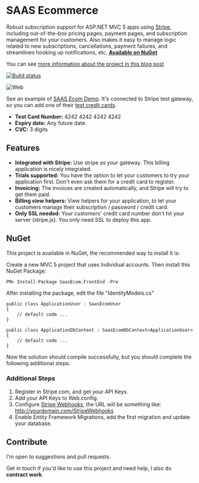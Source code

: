 SAAS Ecommerce
==============

Robust subscription support for ASP.NET MVC 5 apps using [Stripe](https://stripe.com), including out-of-the-box pricing pages, payment pages, and  subscription management for your customers. Also makes it easy to manage logic related to new subscriptions, cancellations, payment failures, and streamlines hooking up notifications, etc. [**Available on NuGet**](https://www.nuget.org/packages/SaasEcom.FrontEnd)

You can see [more information about the project in this blog post](http://www.pedroalonso.net/blog/2014/04/28/saas-ecom-open-source-for-net-mvc-5-stripe/)

[![Build status](https://ci.appveyor.com/api/projects/status/qt875ktp3lsv89pg?svg=true)](https://ci.appveyor.com/project/pedropaf/saas-ecom)

![Web](http://www.pedroalonso.net/images/posts/2014/04/01-SAAS-Ecom.png)

See an example of [SAAS Ecom Demo](http://saas-ecom.azurewebsites.net/). It's connected to Stripe test gateway, so you can add one of their [test credit cards](https://stripe.com/docs/testing).

* **Test Card Number:** 4242 4242 4242 4242 
* **Expiry date:** Any future date.
* **CVC:** 3 digits

## Features

*  **Integrated with Stripe:** Use stripe as your gateway. This billing application is nicely integrated.
*  **Trials supported:** You have the option to let your customers to try your application first. Don't even ask them for a credit card to register.
*  **Invoicing:** The invoices are created automatically, and Stripe will try to get them paid.
*  **Billing view helpers:** View helpers for your application, to let your customers manage their subscription / password / credit card.
*  **Only SSL needed:** Your customers' credit card number don't hit your server (stripe.js). You only need SSL to deploy this app.

## NuGet

This project is available in NuGet, the recommended way to install it is:

Create a new MVC 5 project that uses Individual accounts. Then install this NuGet Package:

    PM> Install-Package SaasEcom.FrontEnd -Pre

After installing the package, edit the file "IdentityModels.cs"

    public class ApplicationUser : SaasEcomUser
    {
        // default code ...
    }

    public class ApplicationDbContext : SaasEcomDbContext<ApplicationUser>
    {
        // default code ...
    }

Now the solution should compile successfully, but you should complete the following additional steps.

### Additional Steps

1. Register in Stripe.com, and get your API Keys.
2. Add your API Keys to Web.config.
3. Configure [Stripe Webhooks](https://manage.stripe.com/account/webhooks), the URL will be something like: http://yourdomain.com/StripeWebhooks
4. Enable Entity Framework Migrations, add the first migration and update your database.

## Contribute

I'm open to suggestions and pull requests. 

Get in touch if you'd like to use this project and need help, I also do **contract work**.